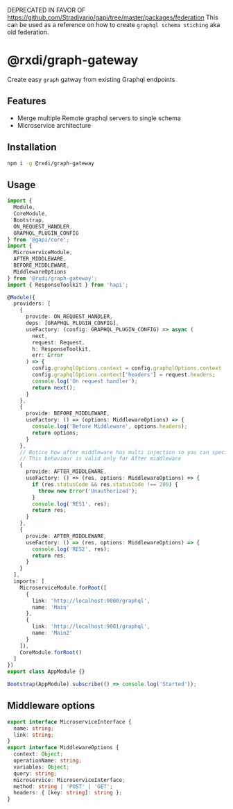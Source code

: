 DEPRECATED IN FAVOR OF https://github.com/Stradivario/gapi/tree/master/packages/federation
This can be used as a reference on how to create `graphql schema stiching` aka old federation.

# @rxdi/graph-gateway

Create easy `graph` gatway from existing Graphql endpoints

## Features

- Merge multiple Remote graphql servers to single schema
- Microservice architecture


## Installation

```bash
npm i -g @rxdi/graph-gateway
```

## Usage

```typescript
import {
  Module,
  CoreModule,
  Bootstrap,
  ON_REQUEST_HANDLER,
  GRAPHQL_PLUGIN_CONFIG
} from '@gapi/core';
import {
  MicroserviceModule,
  AFTER_MIDDLEWARE,
  BEFORE_MIDDLEWARE,
  MiddlewareOptions
} from '@rxdi/graph-gateway';
import { ResponseToolkit } from 'hapi';

@Module({
  providers: [
    {
      provide: ON_REQUEST_HANDLER,
      deps: [GRAPHQL_PLUGIN_CONFIG],
      useFactory: (config: GRAPHQL_PLUGIN_CONFIG) => async (
        next,
        request: Request,
        h: ResponseToolkit,
        err: Error
      ) => {
        config.graphqlOptions.context = config.graphqlOptions.context || {};
        config.graphqlOptions.context['headers'] = request.headers;
        console.log('On request handler');
        return next();
      }
    },
    {
      provide: BEFORE_MIDDLEWARE,
      useFactory: () => (options: MiddlewareOptions) => {
        console.log('Before Middleware', options.headers);
        return options;
      }
    },
    // Notice how after middleware has multi injection so you can specify which values to return
    // This behaviour is valid only for After middleware
    {
      provide: AFTER_MIDDLEWARE,
      useFactory: () => (res, options: MiddlewareOptions) => {
        if (res.statusCode && res.statusCode !== 200) {
          throw new Error('Unauthorized');
        }
        console.log('RES1', res);
        return res;
      }
    },
    {
      provide: AFTER_MIDDLEWARE,
      useFactory: () => (res, options: MiddlewareOptions) => {
        console.log('RES2', res);
        return res;
      }
    }
  ],
  imports: [
    MicroserviceModule.forRoot([
      {
        link: 'http://localhost:9000/graphql',
        name: 'Main'
      },
      {
        link: 'http://localhost:9001/graphql',
        name: 'Main2'
      }
    ]),
    CoreModule.forRoot()
  ]
})
export class AppModule {}

Bootstrap(AppModule).subscribe(() => console.log('Started'));

```


## Middleware options
```typescript
export interface MicroserviceInterface {
  name: string;
  link: string;
}
export interface MiddlewareOptions {
  context: Object;
  operationName: string;
  variables: Object;
  query: string;
  microservice: MicroserviceInterface;
  method: string | 'POST' | 'GET';
  headers: { [key: string]: string };
}
```
